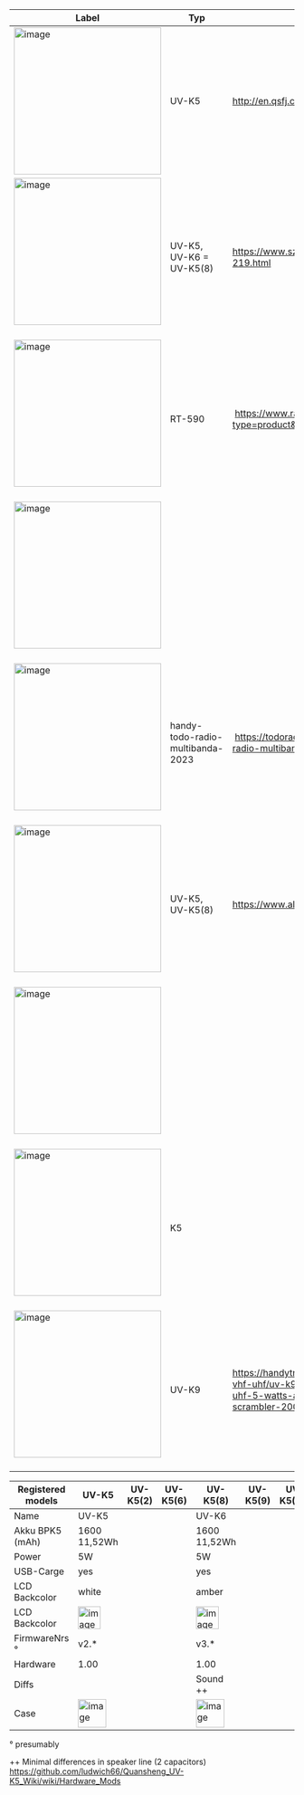 
Label | Typ | Web
-- | -- | --
<img width="260" alt="image" src="https://github.com/ludwich66/Quansheng_UV-K5_Firmware/assets/12202733/ffcd4c9e-cfe0-4b04-9add-a54a0a8512c5"> | UV-K5  | http://en.qsfj.com/products/3002 
<img width="260" alt="image" src="https://github.com/ludwich66/Quansheng_UV-K5_Firmware/assets/12202733/4cd3f407-5425-487d-adec-4f3c61a51cda">  | UV-K5,<br> UV-K6 = UV-K5(8)  | https://www.szanysecu.com/en/h-pd-219.html
<img width="260" alt="image" src="https://github.com/ludwich66/Quansheng_UV-K5_Firmware/assets/12202733/dd14929a-d1b8-4c30-b5a8-5b2833ca375d">  | RT-590  |  https://www.radtels.com/search?type=product&q=rt-590
<img width="260" alt="image" src="https://github.com/ludwich66/Quansheng_UV-K5_Firmware/assets/12202733/cc148ea4-6c47-481d-8779-d7d841b9d2b0">  |   |  
<img width="260" alt="image" src="https://github.com/ludwich66/Quansheng_UV-K5_Firmware/assets/12202733/2ac0fd52-da16-4d49-8288-1c4e214cac26">  | handy-todo-radio-multibanda-2023  |  https://todoradio.cl/producto/handy-todo-radio-multibanda-2023/
<img width="260" alt="image" src="https://github.com/ludwich66/Quansheng_UV-K5_Firmware/assets/12202733/0c8d070d-3076-4da8-82e5-bc9d6853a3fd">  | UV-K5,<br>  UV-K5(8)  | https://www.alafone.com
<img width="260" alt="image" src="https://github.com/ludwich66/Quansheng_UV-K5_Firmware/assets/12202733/d124e2df-1e3f-4281-8e60-639507247883">  |   | 
<img width="260" alt="image" src="https://github.com/ludwich66/Quansheng_UV-K5_Firmware/assets/12202733/b03e00f7-21aa-40eb-9837-6e6ef41cd3d8">  | K5  | 
<img width="260" alt="image" src="https://github.com/ludwich66/Quansheng_UV-K5_Wiki/assets/12202733/c3f098ed-3405-4717-8049-de5bd1a8273f">  | UV-K9  | https://handytron.com/es/emisoras/walkies-vhf-uhf/uv-k9-handytron-walkie-vhf-uhf-5-watts-am-airband-receiver-scrambler-200-ch



Registered models | UV-K5 | UV-K5(2) | UV-K5(6) | UV-K5(8) | UV-K5(9) | UV-K5(11) | UV-K5(22) | UV-K5(66) | UV-K5(88) | UV-K5(99) | UV-5R | UV-5R PLUS |  UV-82
-- |-- | -- | -- | -- | -- | -- | -- | -- | -- | -- | --  |  --  | --  |
Name | UV-K5  |   |   | UV-K6 |   |   |   |   |   |     | |||
Akku BPK5 (mAh) |1600 11,52Wh|   |   |1600 11,52Wh|   |   |   |   |     | ||2200 15,84Wh|
Power  | 5W  |   |   | 5W  |   |   |   |   |    | ||8W|
USB-Carge  | yes  |   |   | yes  |   |   |   |   |    | ||opt.|
LCD Backcolor  | white  |   |   | amber  |   |   |   |   |    | | |blue|
LCD Backcolor  | <img width="40" alt="image" src="https://github.com/ludwich66/Quansheng_UV-K5_Wiki/assets/12202733/eaa33d37-414e-4214-92ff-4d6817d80e95"> |   |   | <img width="40" alt="image" src="https://github.com/ludwich66/Quansheng_UV-K5_Wiki/assets/12202733/9afffd33-89af-4253-bd86-efe88ef3070e"> |   |   |   |   |    | | |<img width="40" alt="image" src="https://github.com/ludwich66/Quansheng_UV-K5_Wiki/assets/12202733/883869ec-56e7-40c4-812d-70afceda5ddd">|
FirmwareNrs ° | v2.* |   |   | v3.* |   |   |   |   |    |    |  |v4.* |
Hardware | 1.00 |   |   | 1.00 |   |   |   |   |    |    |  |1.00|
Diffs |  |   |   | Sound ++ |   |   |   |   |    |    |  | |
Case |<img width="50" alt="image" src="https://github.com/ludwich66/Quansheng_UV-K5_Wiki/assets/12202733/041794f2-4eb5-4797-a996-63dce7b8086f">  |   |   | <img width="50" alt="image" src="https://github.com/ludwich66/Quansheng_UV-K5_Wiki/assets/12202733/207db9d9-5172-459f-ba49-37b32d762f2f">|   |   |   |   |    |    |  |<img width="50" alt="image" src="https://github.com/ludwich66/Quansheng_UV-K5_Wiki/assets/12202733/770efd56-47f0-4d62-b917-71396c20fbbf">

° presumably

++ Minimal differences in speaker line (2 capacitors)<br>
https://github.com/ludwich66/Quansheng_UV-K5_Wiki/wiki/Hardware_Mods
